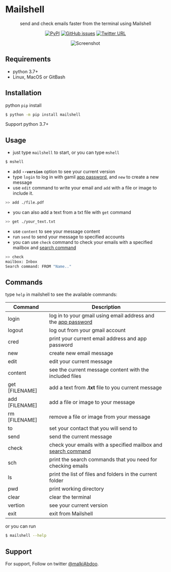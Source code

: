 
# Mailshell

<div align=center>

send and check emails faster from the terminal using Mailshell

[![PyPI](https://img.shields.io/pypi/v/mailshell?label=pypi%20version&logo=pypi)](https://pypi.org/project/mailshell/)
[![GitHub issues](https://img.shields.io/github/issues/malkiAbdoo/mailshell)](https://github.com/malkiAbdoo/mailshell/issues)
[![Twitter URL](https://img.shields.io/twitter/url?label=@malkiAbdoo&url=https%3A%2F%2Ftwitter.com%2FmalkiAbdoo)](https://twitter.com/malkiAbdoo)

![Screenshot](https://raw.githubusercontent.com/malkiAbdoo/mailshell/master/images/screenshot.png)

</div>

## Requirements

- python 3.7+
- Linux, MacOS or GitBash

## Installation

python `pip` install
```bash
$ python -m pip install mailshell
```
Support python 3.7+

## Usage

- just type `mailshell` to start, or you can type `mshell`
```bash
$ mshell
```
- add **`--version`** option to see your current version
- type `login` to log in with gamil [app password][appp], and `new` to create a new message
- use `edit` command to write your email and `add` with a file or image to include it.
```bash
>> add ./file.pdf
```
- you can also add a text from a txt file with `get` command
```bash
>> get ./your_text.txt
```
- use `content` to see your message content
- run `send` to send your message to specified accounts
- you can use `check` command to check your emails with a specified mailbox and [search command][sc]
```bash
>> check
mailbox: Inbox
Search command: FROM "Name.."
```

## Commands

type `help` in mailshell to see the available commands:

| Command          | Description                                                            |
|------------------|------------------------------------------------------------------------|
| login            | log in to your gmail using email address and the [app password][appp]  |
| logout           | log out from your gmail account                                        |
| cred             | print your current email address and app password                      |
| new              | create new email message                                               |
| edit             | edit your current message                                              |
| content          | see the current message content with the included files                |
| get [FILENAME]   | add a text from **.txt** file to you current message                   |
| add [FILENAME]   | add a file or image to your message                                    |
| rm [FILENAME]    | remove a file or image from your message                               |
| to               | set your contact that you will send to                                 |
| send             | send the current message                                               |
| check            | check your emails with a specified mailbox and [search command][sc]    |
| sch              | print the search commands that you need for checking emails            |
| ls               | print the list of files and folders in the current folder              |
| pwd              | print working directory                                                |
| clear            | clear the terminal                                                     |
| vertion          | see your current version                                               |
| exit             | exit from Mailshell                                                    |

or you can run
```bash
$ mailshell --help
```

## Support

For support, Follow on twitter [@malkiAbdoo](https://twitter.com/malkiAbdoo).


<!-- References -->

[appp]:https://support.google.com/accounts/answer/185833?hl=en#app-passwords
[sc]:https://www.marshallsoft.com/ImapSearch.htm

